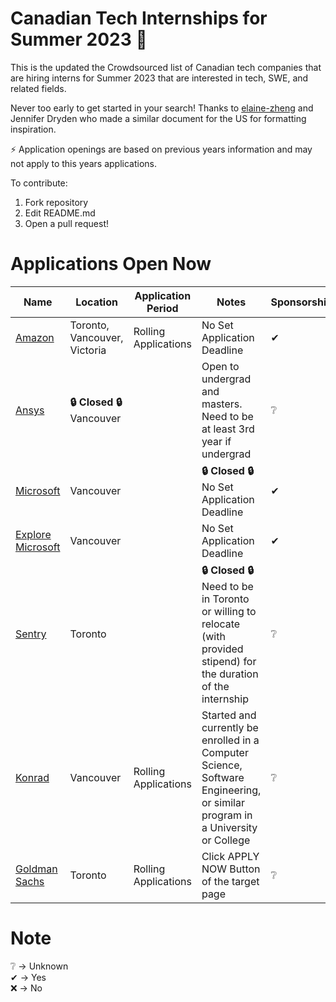 # Canadian Tech Internships for Summer 2023 💼
This is the updated the Crowdsourced list of Canadian tech companies that are hiring interns for Summer 2023 that are interested in tech, SWE, and related fields. 

Never too early to get started in your search! Thanks to [elaine-zheng](https://github.com/elaine-zheng/summer2020internships) and Jennifer Dryden who made a similar document for the US for formatting inspiration.

⚡️ Application openings are based on previous years information and may not apply to this years applications.

To contribute:
 1. Fork repository
 2. Edit README.md
 3. Open a pull request!

# Applications Open Now 
 | Name  |  Location |  Application Period |  Notes | Sponsorship |
 |---|---|---|---|---|
 |  [Amazon](https://www.amazon.jobs/zh/jobs/2114265/software-development-engineer-intern-2023-canada) |  Toronto, Vancouver, Victoria | Rolling Applications | No Set Application Deadline  | ✔ |
 |  [Ansys](https://careers.ansys.com/job/Vancouver-Spring-and-Summer-2023-Intern-Software-Development-%28Remote%29-BACHELORSMASTERS-Brit-V6E2M6/885799200/) | **🔒 Closed 🔒** Vancouver |  | Open to undergrad and masters. Need to be at least 3rd year if undergrad | ❔ |
 | [Microsoft](https://careers.microsoft.com/students/us/en/job/1368428/Software-Engineering-Intern-Opportunities-for-University-Students-Canada) | Vancouver |  | **🔒 Closed 🔒**  No Set Application Deadline | ✔ |
 | [Explore Microsoft](https://careers.microsoft.com/students/us/en/job/1388848/Explore-Microsoft-Intern-Opportunities-for-University-Students) | Vancouver |  | No Set Application Deadline | ✔ |
 |  [Sentry](https://boards.greenhouse.io/sentry/jobs/4439666) | Toronto |  | **🔒 Closed 🔒** Need to be in Toronto or willing to relocate (with provided stipend) for the duration of the internship | ❔ |
 |  [Konrad](https://boards.greenhouse.io/konradgroup/jobs/5268160003) | Vancouver | Rolling Applications | Started and currently be enrolled in a Computer Science, Software Engineering, or similar program in a University or College | ❔ |
 |  [Goldman Sachs]( https://www.goldmansachs.com/careers/divisions/engineering/index.html) | Toronto | Rolling Applications | Click APPLY NOW Button of the target page | ❔ | 



# Note
❔ -> Unknown <br>
✔ -> Yes <br>
❌ -> No <br>